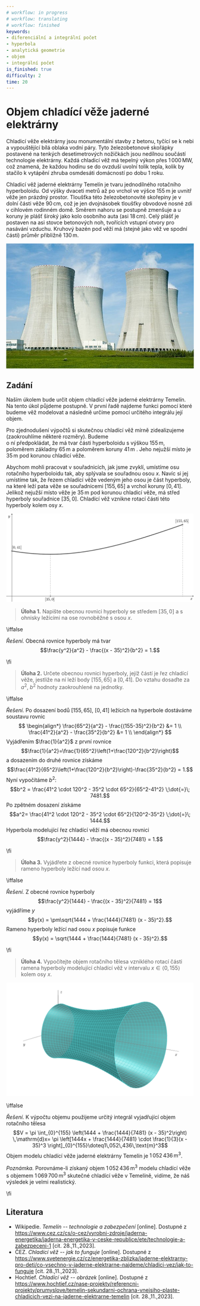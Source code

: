 ```yaml
---
# workflow: in progress
# workflow: translating
# workflow: finished
keywords:
- diferenciální a integrální počet
- hyperbola
- analytická geometrie
- objem
- integrální počet
is_finished: true
difficulty: 2
time: 20
---
```


# Objem chladící věže jaderné elektrárny

Chladicí věže elektrárny jsou monumentální stavby z betonu, tyčící se k 
nebi a vypouštějící bílá oblaka vodní páry. Tyto železobetonové skořápky 
postavené na tenkých desetimetrových nožičkách jsou nedílnou součástí 
technologie elektrárny. Každá chladicí věž má tepelný výkon přes $1\,000\,
\text{MW,}$ což znamená, že každou hodinu se do ovzduší uvolní tolik 
tepla, kolik by stačilo k vytápění zhruba osmdesáti domácností po dobu 1 
roku.

Chladicí věž jaderné elektrárny Temelín je tvaru jednodílného rotačního 
hyperboloidu. Od výšky dvaceti metrů až po vrchol ve výšce $155\,\text{m}$ 
je uvnitř věže jen prázdný prostor. Tloušťka této železobetonovité skořepiny je 
v dolní části věže $90\,\text{cm}$, což je jen dvojnásobek tloušťky obvodové nosné zdi v
cihlovém rodinném domě. Směrem nahoru se postupně zmenšuje a u 
koruny je plášť široký jako kolo osobního auta (asi $18\,\text{cm}$). 
Celý plášť je postaven na asi stovce betonových noh, tvořících vstupní 
otvory pro nasávání vzduchu. Kruhový bazén pod věží má (stejně jako věž ve spodní
části)
průměr přibližně $130\,\text{m}$.

![Typická chladící věž](00033_obr.jpeg)

## Zadání

Naším úkolem bude určit objem chladící věže jaderné 
elektrárny Temelín. Na tento úkol půjdeme postupně. V 
první řadě najdeme funkci pomocí které budeme věž 
modelovat a následně určíme pomocí určitého integrálu 
její objem.

Pro zjednodušení výpočtů si skutečnou chladící věž mírně 
zidealizujeme (zaokrouhlíme některé rozměry). Budeme  
o ní předpokládat, že má tvar části hyperboloidu s výškou $155\,\text{m}$, poloměrem základny $65\,\text{m}$ 
a poloměrem koruny $41\,\text{m}$ .
Jeho nejužší místo je $35\,\text{m}$ pod korunou chladicí věže. 

Abychom mohli pracovat v souřadnicích, jak jsme zvyklí, umístíme osu rotačního 
hyperboloidu tak, aby splývala se souřadnou osou $x$. Navíc si jej umístíme tak, 
že řezem chladící věže vedeným jeho osou je část hyperboly, na které leží pata věže se 
souřadnicemi $[155, 65]$ a vrchol koruny $[0, 41]$. Jelikož nejužší místo věže je 
$35\,\text{m}$  pod korunou chladicí věže, má střed hyperboly souřadnice 
$[35, 0]$. Chladící věž vznikne rotací části této hyperboly kolem osy $x$. 

![Řez ležící chladící věže. Koruna věže je umístěna vlevo, základna vpravo](00033_obr_1.png)

> **Úloha 1.** Napište obecnou rovnici hyperboly se středem $[35, 0]$ a s 
> ohnisky ležícími na ose rovnoběžné s osou $x$.

\iffalse

*Řešení.* Obecná rovnice hyperboly má tvar
$$\frac{y^2}{a^2} - \frac{(x - 35)^2}{b^2} = 1.$$

\fi

> **Úloha 2.** Určete obecnou rovnici hyperboly, jejíž částí je řez chladící 
> věže, jestliže na ní leží body $[155, 65]$ a $[0, 41]$. Do vztahu 
> dosaďte za $a^2$, $b^2$ hodnoty zaokrouhlené na jednotky.

\iffalse

*Řešení.* Po dosazení bodů $[155, 65]$, $[0, 41]$ ležících na hyperbole dostáváme soustavu rovnic
$$
\begin{align*}
\frac{65^2}{a^2} - \frac{(155-35)^2}{b^2} &= 1 \\
\frac{41^2}{a^2} - \frac{35^2}{b^2} &= 1 \\
\end{align*}
$$
Vyjádřením $\frac{1}{a^2}$ z první rovnice
$$\frac{1}{a^2}=\frac{1}{65^2}\left(1+\frac{120^2}{b^2}\right)$$
a dosazením do druhé rovnice získáme
 $$\frac{41^2}{65^2}\left(1+\frac{120^2}{b^2}\right)-\frac{35^2}{b^2} = 1.$$
Nyní vypočítáme $b^2$:
$$b^2 = \frac{41^2 \cdot 120^2 - 35^2 \cdot 65^2}{65^2-41^2} \;\dot{=}\; 7481.$$
Po zpětném dosazení získáme
$$a^2= \frac{41^2 \cdot 120^2 - 35^2 \cdot 65^2}{120^2-35^2} \;\dot{=}\; 1444.$$
Hyperbola modelující řez chladící věží má obecnou rovnici
$$\frac{y^2}{1444} - \frac{(x - 35)^2}{7481} = 1.$$

\fi

> **Úloha 3.** Vyjádřete z obecné rovnice hyperboly funkci, která 
> popisuje rameno hyperboly ležící nad osou $x$.

\iffalse

*Řešení.* Z obecné rovnice hyperboly 
$$\frac{y^2}{1444} - \frac{(x - 35)^2}{7481} = 1$$
vyjádříme $y$
$$y(x) = \pm\sqrt{1444 + \frac{1444}{7481} (x - 35)^2}.$$
Rameno hyperboly ležící nad osou $x$ popisuje funkce
$$y(x) = \sqrt{1444 + \frac{1444}{7481} (x - 35)^2}.$$

\fi

> **Úloha 4.** Vypočítejte objem rotačního tělesa vzniklého rotací části 
> ramena hyperboly modelující chladící věž v intervalu 
> $x\in\langle 0, 155\rangle$ kolem osy $x$.

![3D model chladící věže](00033_obr_2.png)

\iffalse

*Řešení.* K výpočtu objemu použijeme určitý integrál vyjadřující objem 
rotačního tělesa
$$V = \pi \int_{0}^{155} \left(1444 + \frac{1444}{7481} (x - 35)^2\right) \,\mathrm{d}x= \pi \left[1444x + \frac{1444}{7481} \cdot \frac{1}{3}(x - 35)^3 \right]_{0}^{155}\doteq1\,052\,436\,\text{m}^3$$
Objem modelu chladící věže jaderné elektrárny Temelín je $1\,052\,436\,\text{m}^3$.

*Poznámka.* Porovnáme-li získaný objem $1\,052\,436\,\text{m}^3$ modelu 
chladící věže s objemem $1\,069\,700\,\text{m}^3$ skutečné chladící věže 
v Temelíně, vidíme, že náš výsledek je velmi realistický.

\fi

## Literatura

* Wikipedie. *Temelín -- technologie a zabezpečení* [online]. Dostupné z https://www.cez.cz/cs/o-cez/vyrobni-zdroje/jaderna-energetika/jaderna-energetika-v-ceske-republice/ete/technologie-a-zabezpeceni-1 [cit. 28.\,11.\,2023].
* ČEZ. *Chladící věž -- jak to funguje* [online]. Dostupné z https://www.svetenergie.cz/cz/energetika-zblizka/jaderne-elektrarny-pro-deti/co-vsechno-v-jaderne-elektrarne-najdeme/chladici-vez/jak-to-funguje [cit. 28.\,11.\,2023].
* Hochtief. *Chladící věž -- obrázek* [online]. Dostupné z https://www.hochtief.cz/nase-projekty/referencni-projekty/prumyslove/temelin-sekundarni-ochrana-vnejsiho-plaste-chladicich-vezi-na-jaderne-elektrarne-temelin [cit. 28.\,11.\,2023].
